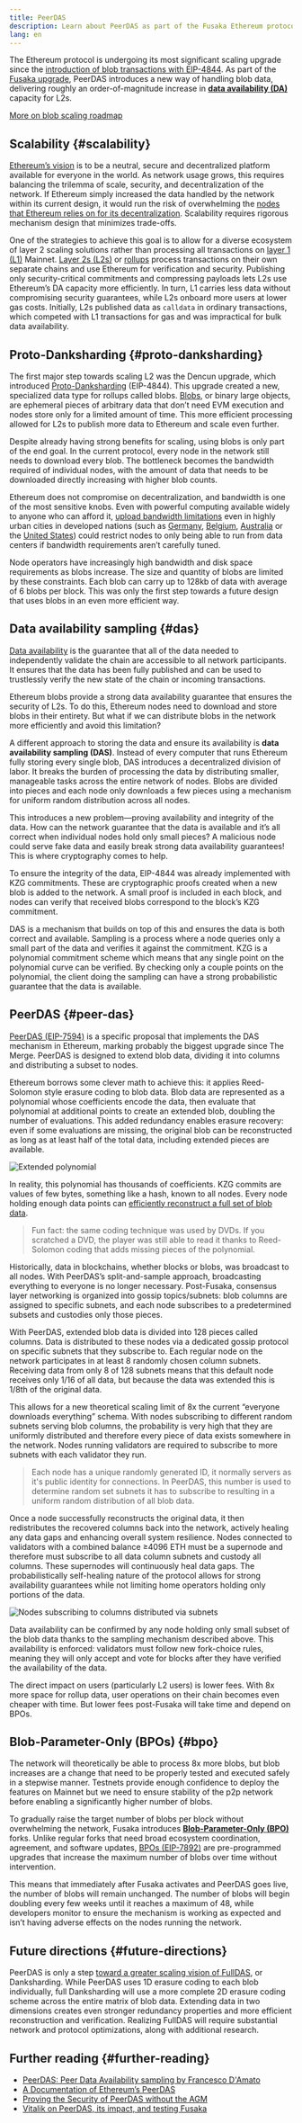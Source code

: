 ```yaml
---
title: PeerDAS
description: Learn about PeerDAS as part of the Fusaka Ethereum protocol upgrade
lang: en
---
```


The Ethereum protocol is undergoing its most significant scaling upgrade since the [introduction of blob transactions with EIP-4844](/roadmap/danksharding/). As part of the [Fusaka upgrade](/roadmap/fusaka/), PeerDAS introduces a new way of handling blob data, delivering roughly an order-of-magnitude increase in **[data availability (DA)](/developers/docs/data-availability/)** capacity for L2s.

[More on blob scaling roadmap](https://blog.ethereum.org/2025/08/22/protocol-update-002)

## Scalability {#scalability}

[Ethereum’s vision](/roadmap/vision/) is to be a neutral, secure and decentralized platform available for everyone in the world. As network usage grows, this requires balancing the trilemma of scale, security, and decentralization of the network. If Ethereum simply increased the data handled by the network within its current design, it would run the risk of overwhelming the [nodes that Ethereum relies on for its decentralization](/developers/docs/nodes-and-clients/). Scalability requires rigorous mechanism design that minimizes trade-offs.

One of the strategies to achieve this goal is to allow for a diverse ecosystem of layer 2 scaling solutions rather than processing all transactions on [layer 1 (L1)](/glossary/#layer-1) Mainnet. [Layer 2s (L2s)](/glossary/#layer-2) or [rollups](/glossary#rollups) process transactions on their own separate chains and use Ethereum for verification and security. Publishing only security-critical commitments and compressing payloads lets L2s use Ethereum’s DA capacity more efficiently. In turn, L1 carries less data without compromising security guarantees, while L2s onboard more users at lower gas costs. Initially, L2s published data as `calldata` in ordinary transactions, which competed with L1 transactions for gas and was impractical for bulk data availability.

## Proto-Danksharding {#proto-danksharding}

The first major step towards scaling L2 was the Dencun upgrade, which introduced [Proto-Danksharding](/roadmap/danksharding/) (EIP-4844). This upgrade created a new, specialized data type for rollups called blobs. [Blobs](/developers/docs/data-availability/blockchain-data-storage-strategies/#eip-4844-blobs), or binary large objects, are ephemeral pieces of arbitrary data that don’t need EVM execution and nodes store only for a limited amount of time. This more efficient processing allowed for L2s to publish more data to Ethereum and scale even further. 

Despite already having strong benefits for scaling, using blobs is only part of the end goal. In the current protocol, every node in the network still needs to download every blob. The bottleneck becomes the bandwidth required of individual nodes, with the amount of data that needs to be downloaded directly increasing with higher blob counts. 

Ethereum does not compromise on decentralization, and bandwidth is one of the most sensitive knobs. Even with powerful computing available widely to anyone who can afford it, [upload bandwidth limitations](https://www.speedtest.net/global-index) even in highly urban cities in developed nations (such as [Germany](https://www.speedtest.net/global-index/germany), [Belgium](https://www.speedtest.net/global-index/belgium), [Australia](https://www.speedtest.net/global-index/australia) or the [United States](https://www.speedtest.net/global-index/united-states)) could restrict nodes to only being able to run from data centers if bandwidth requirements aren’t carefully tuned.

Node operators have increasingly high bandwidth and disk space requirements as blobs increase. The size and quantity of blobs are limited by these constraints. Each blob can carry up to 128kb of data with average of 6 blobs per block. This was only the first step towards a future design that uses blobs in an even more efficient way.

## Data availability sampling {#das}

[Data availability](/developers/docs/data-availability/) is the guarantee that all of the data needed to independently validate the chain are accessible to all network participants. It ensures that the data has been fully published and can be used to trustlessly verify the new state of the chain or incoming transactions. 

Ethereum blobs provide a strong data availability guarantee that ensures the security of L2s. To do this, Ethereum nodes need to download and store blobs in their entirety. But what if we can distribute blobs in the network more efficiently and avoid this limitation? 

A different approach to storing the data and ensure its availability is **data availability sampling (DAS)**. Instead of every computer that runs Ethereum fully storing every single blob, DAS introduces a decentralized division of labor. It breaks the burden of processing the data by distributing smaller, manageable tasks across the entire network of nodes. Blobs are divided into pieces and each node only downloads a few pieces using a mechanism for uniform random distribution across all nodes. 

This introduces a new problem—proving availability and integrity of the data. How can the network guarantee that the data is available and it’s all correct when individual nodes hold only small pieces? A malicious node could serve fake data and easily break strong data availability guarantees! This is where cryptography comes to help. 

To ensure the integrity of the data, EIP-4844 was already implemented with KZG commitments. These are cryptographic proofs created when a new blob is added to the network. A small proof is included in each block, and nodes can verify that received blobs correspond to the block’s KZG commitment.

DAS is a mechanism that builds on top of this and ensures the data is both correct and available. Sampling is a process where a node queries only a small part of the data and verifies it against the commitment. KZG is a polynomial commitment scheme which means that any single point on the polynomial curve can be verified. By checking only a couple points on the polynomial, the client doing the sampling can have a strong probabilistic guarantee that the data is available. 

## PeerDAS {#peer-das}

[PeerDAS (EIP-7594)](https://eips.ethereum.org/EIPS/eip-7594) is a specific proposal that implements the DAS mechanism in Ethereum, marking probably the biggest upgrade since The Merge. PeerDAS is designed to extend blob data, dividing it into columns and distributing a subset to nodes.

Ethereum borrows some clever math to achieve this: it applies Reed-Solomon style erasure coding to blob data. Blob data are represented as a polynomial whose coefficients encode the data, then evaluate that polynomial at additional points to create an extended blob, doubling the number of evaluations. This added redundancy enables erasure recovery: even if some evaluations are missing, the original blob can be reconstructed as long as at least half of the total data, including extended pieces are available.

![Extended polynomial](./polynomial.png)

In reality, this polynomial has thousands of coefficients. KZG commits are values of few bytes, something like a hash, known to all nodes. Every node holding enough data points can [efficiently reconstruct a full set of blob data](https://arxiv.org/abs/2207.11079). 

> Fun fact: the same coding technique was used by DVDs. If you scratched a DVD, the player was still able to read it thanks to Reed-Solomon coding that adds missing pieces of the polynomial. 

Historically, data in blockchains, whether blocks or blobs, was broadcast to all nodes. With PeerDAS’s split-and-sample approach, broadcasting everything to everyone is no longer necessary. Post-Fusaka, consensus layer networking is organized into gossip topics/subnets: blob columns are assigned to specific subnets, and each node subscribes to a predetermined subsets and custodies only those pieces.

With PeerDAS, extended blob data is divided into 128 pieces called columns. Data is distributed to these nodes via a dedicated gossip protocol on specific subnets that they subscribe to. Each regular node on the network participates in at least 8 randomly chosen column subnets. Receiving data from only 8 of 128 subnets means that this default node receives only 1/16 of all data, but because the data was extended this is 1/8th of the original data. 

This allows for a new theoretical scaling limit of 8x the current “everyone downloads everything” schema. With nodes subscribing to different random subnets serving blob columns, the probability is very high that they are uniformly distributed and therefore every piece of data exists somewhere in the network. Nodes running validators are required to subscribe to more subnets with each validator they run.

> Each node has a unique randomly generated ID, it normally servers as it's public identity for connections. In PeerDAS, this number is used to determine random set subnets it has to subscribe to resulting in a uniform random distribution of all blob data.

Once a node successfully reconstructs the original data, it then redistributes the recovered columns back into the network, actively healing any data gaps and enhancing overall system resilience. Nodes connected to validators with a combined balance ≥4096 ETH must be a supernode and therefore must subscribe to all data column subnets and custody all columns. These supernodes will continuously heal data gaps. The probabilistically self-healing nature of the protocol allows for strong availability guarantees while not limiting home operators holding only portions of the data. 

![Nodes subscribing to columns distributed via subnets](./subnets.png)

Data availability can be confirmed by any node holding only small subset of the blob data thanks to the sampling mechanism described above. This availability is enforced: validators must follow new fork-choice rules, meaning they will only accept and vote for blocks after they have verified the availability of the data.

The direct impact on users (particularly L2 users) is lower fees. With 8x more space for rollup data, user operations on their chain becomes even cheaper with time. But lower fees post-Fusaka will take time and depend on BPOs.

## Blob-Parameter-Only (BPOs) {#bpo}

The network will theoretically be able to process 8x more blobs, but blob increases are a change that need to be properly tested and executed safely in a stepwise manner. Testnets provide enough confidence to deploy the features on Mainnet but we need to ensure stability of the p2p network before enabling a significantly higher number of blobs. 

To gradually raise the target number of blobs per block without overwhelming the network, Fusaka introduces **[Blob-Parameter-Only (BPO)](https://ethereum-magicians.org/t/blob-parameter-only-bpo-forks/22623)** forks. Unlike regular forks that need broad ecosystem coordination, agreement, and software updates, [BPOs (EIP-7892)](https://eips.ethereum.org/EIPS/eip-7892) are pre-programmed upgrades that increase the maximum number of blobs over time without intervention.

This means that immediately after Fusaka activates and PeerDAS goes live, the number of blobs will remain unchanged. The number of blobs will begin doubling every few weeks until it reaches a maximum of 48, while developers monitor to ensure the mechanism is working as expected and isn’t having adverse effects on the nodes running the network.

## Future directions {#future-directions}

PeerDAS is only a step [toward a greater scaling vision of FullDAS](https://ethresear.ch/t/fulldas-towards-massive-scalability-with-32mb-blocks-and-beyond/19529), or Danksharding. While PeerDAS uses 1D erasure coding to each blob individually, full Danksharding will use a more complete 2D erasure coding scheme across the entire matrix of blob data. Extending data in two dimensions creates even stronger redundancy properties and more efficient reconstruction and verification. Realizing FullDAS will require substantial network and protocol optimizations, along with additional research.

## Further reading {#further-reading}

- [PeerDAS: Peer Data Availability sampling by Francesco D'Amato](https://www.youtube.com/watch?v=WOdpO1tH_Us)
- [A Documentation of Ethereum’s PeerDAS](https://eprint.iacr.org/2024/1362.pdf)
- [Proving the Security of PeerDAS without the AGM](https://eprint.iacr.org/2025/1683)
- [Vitalik on PeerDAS, its impact, and testing Fusaka](https://x.com/VitalikButerin/status/1970983281090085200)